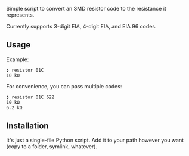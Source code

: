 Simple script to convert an SMD resistor code to the resistance it represents.

Currently supports 3-digit EIA, 4-digit EIA, and EIA 96 codes.

## Usage

Example:
```
❯ resistor 01C
10 kΩ
```

For convenience, you can pass multiple codes:
```
❯ resistor 01C 622
10 kΩ
6.2 kΩ
```

## Installation

It's just a single-file Python script. Add it to your path however you want (copy to a folder, symlink, whatever).
